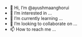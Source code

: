 - 👋 Hi, I’m @ayushmaanghorui
- 👀 I’m interested in ...
- 🌱 I’m currently learning ...
- 💞️ I’m looking to collaborate on ...
- 📫 How to reach me ...

<!---
ayushmaanghorui/ayushmaanghorui is a ✨ special ✨ repository because its `README.md` (this file) appears on your GitHub profile.
You can click the Preview link to take a look at your changes.
--->
